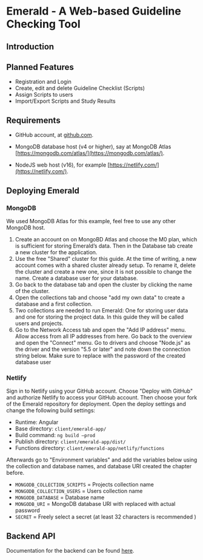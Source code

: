 # Emerald - A Web-based Guideline Checking Tool

## Introduction

## Planned Features

- Registration and Login
- Create, edit and delete Guideline Checklist (Scripts)
- Assign Scripts to users
- Import/Export Scripts and Study Results

## Requirements

- GitHub account, at [github.com](https://github.com/).

- MongoDB database host (v4 or higher), say at MongoDB Atlas
  [https://mongodb.com/atlas/](https://mongodb.com/atlas/).

- NodeJS web host (v16), for example [https://netlify.com/](https://netlify.com/).

## Deploying Emerald

### MongoDB

We used MongoDB Atlas for this example, feel free to use any other MongoDB host.

1. Create an account on on MongoBD Atlas and choose the M0 plan, which is sufficient for storing
Emerald’s data. Then in the Database tab create a new cluster for the application.
2. Use the free "Shared" cluster for this guide. At the time of writing, a new account comes with a
shared cluster already setup. To rename it, delete the cluster and create a new one, since it is not
possible to change the name. Create a database user for your database.
3. Go back to the database tab and open the cluster by clicking the name of the cluster.
4. Open the collections tab and choose "add my own data" to create a database and a first collection.
5. Two collections are needed to run Emerald: One for storing user data and one for storing the project
data. In this guide they will be called users and projects.
6. Go to the Network Access tab and open the "Add IP address" menu. Allow access from all IP
addresses from here. Go back to the overview and open the "Connect" menu. Go to drivers and
choose "Node.js" as the driver and the version "5.5 or later" and note down the connection string
below. Make sure to replace <password> with the password of the created database user

### Netlify

Sign in to Netlify using your GitHub account. Choose "Deploy with GitHub" and authorize Netlify to
access your GitHub account. Then choose your fork of the Emerald repository for deployment. Open the
deploy settings and change the following build settings:

- Runtime: Angular
- Base directory: `client/emerald-app/`
- Build command: `ng build –prod`
- Publish directory: `client/emerald-app/dist/`
- Functions directory: `client/emerald-app/netlify/functions`

Afterwards go to "Environment variables" and add the variables below using the collection
and database names, and database URI created the chapter before.

- `MONGODB_COLLECTION_SCRIPTS` = Projects collection name
- `MONGODB_COLLECTION_USERS` = Users collection name
- `MONGODB_DATABASE` = Database name
- `MONGODB_URI` = MongoDB database URI with <password> replaced with actual password
- `SECRET` = Freely select a secret (at least 32 characters is recommended )

## Backend API
Documentation for the backend can be found [here](doc/APIDocumentation.md).
